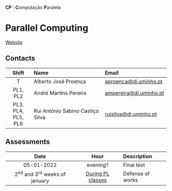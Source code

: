 
**CP** : **C**omputação **P**aralela
# Parallel Computing 

[Website](http://gec.di.uminho.pt/mei/cp/)

## Contacts

| Shift | Name | Email |
|:-:| :------ | :-----------|
| T | Alberto José Proença | aproenca@di.uminho.pt |
| PL1, PL2| André Martins Pereira| ampereira@di.uminho.pt |
| PL3, PL4,<br>PL5, PL6| Rui António Sabino Castiço Silva | ruisilva@di.uminho.pt |

## Assessments

| Date | Hour | Description |
|:-:| :-: | :-----------|
| 05-01-2022 | evening? | Final test |
| 2<sup>nd</sup> and 3<sup>rd</sup> weeks of january | [During PL classes](../schedule/schedule_1y_1s.pdf) | Defense of works |
